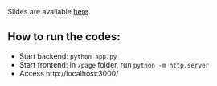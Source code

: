 Slides are available [here](slides.pdf).

## How to run the codes:

- Start backend: `python app.py`
- Start frontend: in `/page` folder, run `python -m http.server`
- Access http://localhost:3000/

